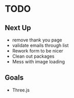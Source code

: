 # TODO

## Next Up

- remove thank you page
- validate emails through list
- Rework form to be nicer
- Clean out packages
- Mess with image loading

## Goals

- Three.js
